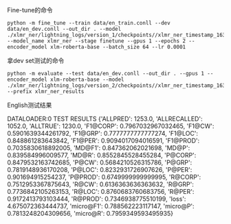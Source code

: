 Fine-tune的命令
```
python -m fine_tune --train data/en_train.conll --dev data/en_dev.conll --out_dir . --model ./xlmr_ner/lightning_logs/version_1/checkpoints//xlmr_ner_timestamp_1637392205.260303_final.ckpt --model_name xlmr_ner --stage finetune --gpus 1 --epochs 2 --encoder_model xlm-roberta-base --batch_size 64 --lr 0.0001
```
拿dev set测试的命令

```
python -m evaluate --test data/en_dev.conll --out_dir . --gpus 1 --encoder_model xlm-roberta-base --model ./xlmr_ner/lightning_logs/version_2/checkpoints//xlmr_ner_timestamp_1637399827.1621466_final.ckpt --prefix xlmr_ner_results
```

English测试结果

DATALOADER:0 TEST RESULTS
{'ALLPRED': 1253.0,
 'ALLRECALLED': 1052.0,
 'ALLTRUE': 1230.0,
 'F1@CORP': 0.7967032967032465,
 'F1@CW': 0.5901639344261792,
 'F1@GRP': 0.7777777777777274,
 'F1@LOC': 0.848861283643842,
 'F1@PER': 0.9094017094016591,
 'F1@PROD': 0.7035830618892005,
 'MD@F1': 0.847362062021698,
 'MD@P': 0.839584996009577,
 'MD@R': 0.8552845528455284,
 'P@CORP': 0.8479532163742685,
 'P@CW': 0.5684210526315786,
 'P@GRP': 0.7819148936170208,
 'P@LOC': 0.8232931726907626,
 'P@PER': 0.901694915254237,
 'P@PROD': 0.6749999999999995,
 'R@CORP': 0.7512953367875643,
 'R@CW': 0.6136363636363632,
 'R@GRP': 0.7736842105263153,
 'R@LOC': 0.8760683760683756,
 'R@PER': 0.9172413793103444,
 'R@PROD': 0.7346938775510199,
 'loss': 4.675072363444737,
 'micro@F1': 0.788562223117147,
 'micro@P': 0.7813248204309656,
 'micro@R': 0.7959349593495935}

